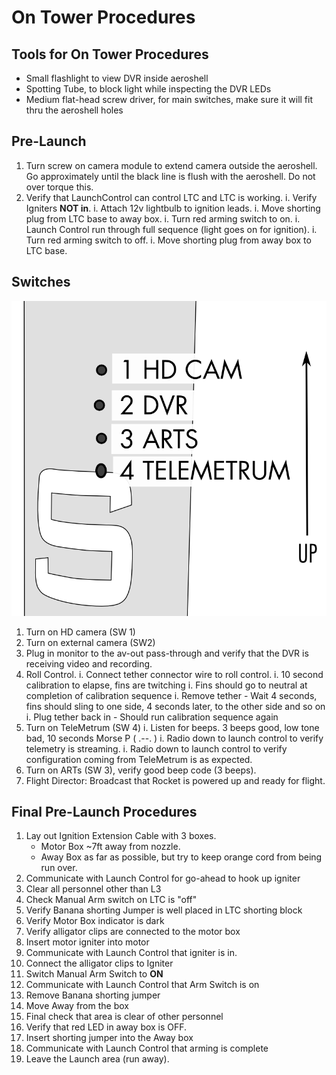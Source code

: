 # On Tower Procedures

## Tools for On Tower Procedures

  - Small flashlight to view DVR inside aeroshell
  - Spotting Tube, to block light while inspecting the DVR LEDs
  - Medium flat-head screw driver, for main switches, make sure it will fit thru the aeroshell holes

## Pre-Launch

1. Turn screw on camera module to extend camera outside the aeroshell. Go approximately until the black line is flush with the aeroshell. Do not over torque this.
1. Verify that LaunchControl can control LTC and LTC is working.
    i. Verify Igniters **NOT in**.
    i. Attach 12v lightbulb to ignition leads.
    i. Move shorting plug from LTC base to away box.
    i. Turn red arming switch to on.
    i. Launch Control run through full sequence (light goes on for ignition).
    i. Turn red arming switch to off.
    i. Move shorting plug from away box to LTC base.

## Switches

![Payload module switch layout](diagrams/switches.png)

1. Turn on HD camera (SW 1)
1. Turn on external camera (SW2)
1. Plug in monitor to the av-out pass-through and verify that the DVR is receiving video and recording.
1. Roll Control.
    i. Connect tether connector wire to roll control.
    i. 10 second calibration to elapse, fins are twitching
    i. Fins should go to neutral at completion of calibration sequence
    i. Remove tether
        - Wait 4 seconds, fins should sling to one side, 4 seconds later, to the other side and so on
    i. Plug tether back in
        - Should run calibration sequence again
1. Turn on TeleMetrum (SW 4)
    i. Listen for beeps. 3 beeps good, low tone bad, 10 seconds Morse P ( .--. )
    i. Radio down to launch control to verify telemetry is streaming.
    i. Radio down to launch control to verify configuration coming from TeleMetrum is as expected.
1. Turn on ARTs (SW 3), verify good beep code (3 beeps).
1. Flight Director: Broadcast that Rocket is powered up and ready for flight.


## Final Pre-Launch Procedures

1. Lay out Ignition Extension Cable with 3 boxes.
   - Motor Box ~7ft away from nozzle.
   - Away Box as far as possible, but try to keep orange cord from being run over.
1. Communicate with Launch Control for go-ahead to hook up igniter
1. Clear all personnel other than L3
1. Check Manual Arm switch on LTC is "off"
1. Verify Banana shorting Jumper is well placed in LTC shorting block
1. Verify Motor Box indicator is dark
1. Verify alligator clips are connected to the motor box
1. Insert motor igniter into motor
1. Communicate with Launch Control that igniter is in.
1. Connect the alligator clips to Igniter
1. Switch Manual Arm Switch to **ON**
1. Communicate with Launch Control that Arm Switch is on
1. Remove Banana shorting jumper
1. Move Away from the box
1. Final check that area is clear of other personnel
1. Verify that red LED in away box is OFF.
1. Insert shorting jumper into the Away box
1. Communicate with Launch Control that arming is complete
1. Leave the Launch area (run away).
